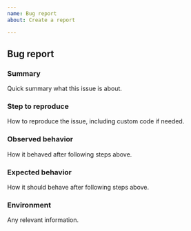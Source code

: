```yaml
---
name: Bug report
about: Create a report

---
```


## Bug report
### Summary
Quick summary what this issue is about.

### Step to reproduce
How to reproduce the issue, including custom code if needed.

### Observed behavior
How it behaved after following steps above.

### Expected behavior
How it should behave after following steps above.

### Environment
Any relevant information.
